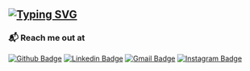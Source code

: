  ## [![Typing SVG](https://readme-typing-svg.herokuapp.com/?lines=Hello,+There!+👋;This+is+Dev+Garg....;Nice+to+meet+you!&height=80&width=600&size=40&center=true)](https://git.io/typing-svg)
<!-- <a href="https://app.daily.dev/devgarg"><img src="https://api.daily.dev/devcards/cb6f7984975b4f66a7c062f81ba57bbc.png?r=1vr" width="400" alt="Dev Garg's Dev Card"/></a>
<!-- -->

### 📬 Reach me out at
[![Github Badge](http://img.shields.io/badge/-Github-black?style=flat-square&logo=github&link=https://github.com/dev-corp/)](https://github.com/dev-corp/) 
[![Linkedin Badge](https://img.shields.io/badge/-LinkedIn-blue?style=flat-square&logo=Linkedin&logoColor=white&link=https://www.linkedin.com/in/dev-garg/)](https://www.linkedin.com/in/dev-garg)
[![Gmail Badge](https://img.shields.io/badge/-Gmail-d14836?style=flat-square&logo=Gmail&logoColor=white&link=mailto:devgarg.in)](mailto:hello@devgarg.in)
[![Instagram Badge](https://img.shields.io/badge/Instagram-E4405F?style=flat-square&logo=instagram&logoColor=white&link=https://www.instagram.com/devcorporation/)](https://www.instagram.com/devcorporation/)

<!-- **dev-corp/dev-corp** is a ✨ _special_ ✨ repository because its `README.md` (this file) appears on your GitHub profile. 

Here are some ideas to get you started:

- 🔭 I’m currently working on ...
- 🌱 I’m currently learning ...
- 👯 I’m looking to collaborate on Spring Boot Frameworks
- 🤔 I’m looking for help with ...
- 💬 Ask me about ...
- 📫 How to reach me: dev.corp@outlook.com
- 😄 Pronouns: ...
- ⚡ Fun fact: ...
-->
